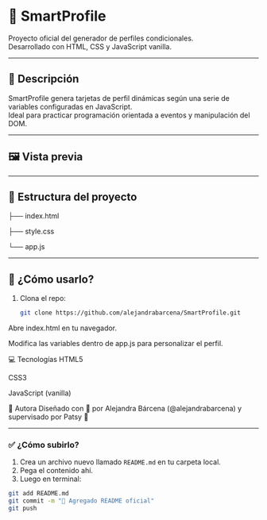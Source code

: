 # 🧠 SmartProfile

Proyecto oficial del generador de perfiles condicionales.  
Desarrollado con HTML, CSS y JavaScript vanilla.

---

## 🌟 Descripción

SmartProfile genera tarjetas de perfil dinámicas según una serie de variables configuradas en JavaScript.  
Ideal para practicar programación orientada a eventos y manipulación del DOM.

---

## 🖼️ Vista previa


---

## 📁 Estructura del proyecto

├── index.html

├── style.css

└── app.js


---

## 🚀 ¿Cómo usarlo?

1. Clona el repo:
   ```bash
   git clone https://github.com/alejandrabarcena/SmartProfile.git
Abre index.html en tu navegador.

Modifica las variables dentro de app.js para personalizar el perfil.

💻 Tecnologías
HTML5

CSS3

JavaScript (vanilla)

🎨 Autora
Diseñado con 💜 por Alejandra Bárcena (@alejandrabarcena) y supervisado por Patsy 🐾

---

### ✅ ¿Cómo subirlo?

1. Crea un archivo nuevo llamado `README.md` en tu carpeta local.
2. Pega el contenido ahí.
3. Luego en terminal:

```bash
git add README.md
git commit -m "📝 Agregado README oficial"
git push
